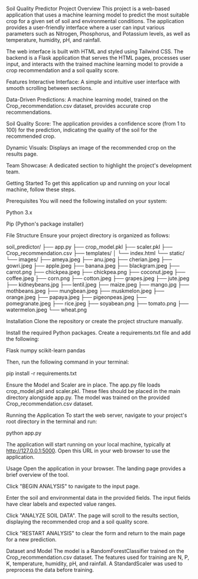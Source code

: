 Soil Quality Predictor
Project Overview
This project is a web-based application that uses a machine learning model to predict the most suitable crop for a given set of soil and environmental conditions. The application provides a user-friendly interface where a user can input various parameters such as Nitrogen, Phosphorus, and Potassium levels, as well as temperature, humidity, pH, and rainfall.

The web interface is built with HTML and styled using Tailwind CSS. The backend is a Flask application that serves the HTML pages, processes user input, and interacts with the trained machine learning model to provide a crop recommendation and a soil quality score.

Features
Interactive Interface: A simple and intuitive user interface with smooth scrolling between sections.

Data-Driven Predictions: A machine learning model, trained on the Crop_recommendation.csv dataset, provides accurate crop recommendations.

Soil Quality Score: The application provides a confidence score (from 1 to 100) for the prediction, indicating the quality of the soil for the recommended crop.

Dynamic Visuals: Displays an image of the recommended crop on the results page.

Team Showcase: A dedicated section to highlight the project's development team.

Getting Started
To get this application up and running on your local machine, follow these steps.

Prerequisites
You will need the following installed on your system:

Python 3.x

Pip (Python's package installer)

File Structure
Ensure your project directory is organized as follows:

soil_predictor/
├── app.py
├── crop_model.pkl
├── scaler.pkl
├── Crop_recommendation.csv
├── templates/
│   └── index.html
└── static/
    └── images/
        ├── ameya.jpeg
        ├── anu.jpeg
        ├── cherian.jpeg
        ├── gowri.jpeg
        ├── apple.jpeg
        ├── banana.jpeg
        ├── blackgram.jpeg
        ├── carrot.png
        ├── chickpea.jpeg
        ├── chickpea.png
        ├── coconut.jpeg
        ├── coffee.jpeg
        ├── corn.png
        ├── cotton.jpeg
        ├── grapes.jpeg
        ├── jute.jpeg
        ├── kidneybeans.jpg
        ├── lentil.jpeg
        ├── maize.jpeg
        ├── mango.jpg
        ├── mothbeans.jpeg
        ├── mungbean.jpeg
        ├── muskmelon.jpeg
        ├── orange.jpeg
        ├── papaya.jpeg
        ├── pigeonpeas.jpeg
        ├── pomegranate.jpeg
        ├── rice.jpeg
        ├── soyabean.png
        ├── tomato.png
        ├── watermelon.jpeg
        └── wheat.png

Installation
Clone the repository or create the project structure manually.

Install the required Python packages.
Create a requirements.txt file and add the following:

Flask
numpy
scikit-learn
pandas

Then, run the following command in your terminal:

pip install -r requirements.txt

Ensure the Model and Scaler are in place.
The app.py file loads crop_model.pkl and scaler.pkl. These files should be placed in the main directory alongside app.py. The model was trained on the provided Crop_recommendation.csv dataset.

Running the Application
To start the web server, navigate to your project's root directory in the terminal and run:

python app.py

The application will start running on your local machine, typically at http://127.0.0.1:5000. Open this URL in your web browser to use the application.

Usage
Open the application in your browser. The landing page provides a brief overview of the tool.

Click "BEGIN ANALYSIS" to navigate to the input page.

Enter the soil and environmental data in the provided fields. The input fields have clear labels and expected value ranges.

Click "ANALYZE SOIL DATA". The page will scroll to the results section, displaying the recommended crop and a soil quality score.

Click "RESTART ANALYSIS" to clear the form and return to the main page for a new prediction.

Dataset and Model
The model is a RandomForestClassifier trained on the Crop_recommendation.csv dataset. The features used for training are N, P, K, temperature, humidity, pH, and rainfall. A StandardScaler was used to preprocess the data before training.